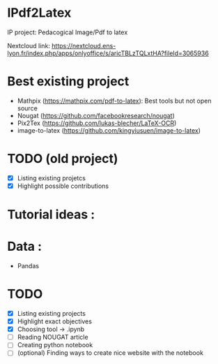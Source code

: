 # IPdf2Latex
IP project: Pedacogical Image/Pdf to latex

Nextcloud link: https://nextcloud.ens-lyon.fr/index.php/apps/onlyoffice/s/aricTBLzTQLxtHA?fileId=3065936

# Best existing project
 - Mathpix (https://mathpix.com/pdf-to-latex): Best tools but not open source
 - Nougat (https://github.com/facebookresearch/nougat)
 - Pix2Tex (https://github.com/lukas-blecher/LaTeX-OCR)
 - image-to-latex (https://github.com/kingyiusuen/image-to-latex)

 # TODO (old project)
 - [X] Listing existing projetcs
 - [X] Highlight possible contributions

# Tutorial ideas :

# Data :
- Pandas

 # TODO 
 - [X] Listing existing projects
 - [X] Highlight exact objectives
 - [X] Choosing tool -> .ipynb
 - [ ] Reading NOUGAT article
 - [ ] Creating python notebook
 - [ ] (optional) Finding ways to create nice website with the notebook

